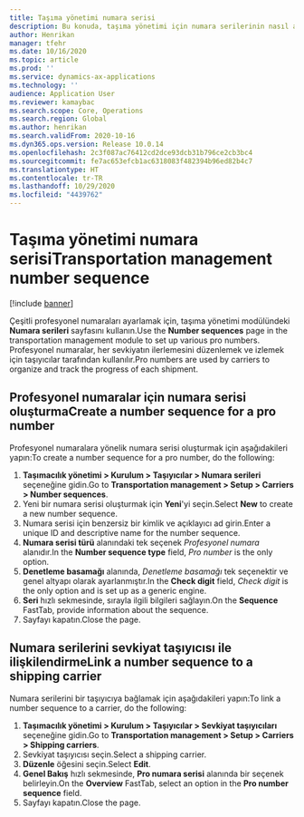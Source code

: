 ```yaml
---
title: Taşıma yönetimi numara serisi
description: Bu konuda, taşıma yönetimi için numara serilerinin nasıl ayarlanacağı açıklanmaktadır.
author: Henrikan
manager: tfehr
ms.date: 10/16/2020
ms.topic: article
ms.prod: ''
ms.service: dynamics-ax-applications
ms.technology: ''
audience: Application User
ms.reviewer: kamaybac
ms.search.scope: Core, Operations
ms.search.region: Global
ms.author: henrikan
ms.search.validFrom: 2020-10-16
ms.dyn365.ops.version: Release 10.0.14
ms.openlocfilehash: 2c3f087ac76412cd2dce93dcb31b796ce2cb3bc4
ms.sourcegitcommit: fe7ac653efcb1ac6318083f482394b96ed82b4c7
ms.translationtype: HT
ms.contentlocale: tr-TR
ms.lasthandoff: 10/29/2020
ms.locfileid: "4439762"
---
```

# <a name="transportation-management-number-sequence"></a><span data-ttu-id="f3578-103">Taşıma yönetimi numara serisi</span><span class="sxs-lookup"><span data-stu-id="f3578-103">Transportation management number sequence</span></span>

[!include [banner](../includes/banner.md)]

<span data-ttu-id="f3578-104">Çeşitli profesyonel numaraları ayarlamak için, taşıma yönetimi modülündeki **Numara serileri** sayfasını kullanın.</span><span class="sxs-lookup"><span data-stu-id="f3578-104">Use the **Number sequences** page in the transportation management module to set up various pro numbers.</span></span> <span data-ttu-id="f3578-105">Profesyonel numaralar, her sevkiyatın ilerlemesini düzenlemek ve izlemek için taşıyıcılar tarafından kullanılır.</span><span class="sxs-lookup"><span data-stu-id="f3578-105">Pro numbers are used by carriers to organize and track the progress of each shipment.</span></span>

## <a name="create-a-number-sequence-for-a-pro-number"></a><span data-ttu-id="f3578-106">Profesyonel numaralar için numara serisi oluşturma</span><span class="sxs-lookup"><span data-stu-id="f3578-106">Create a number sequence for a pro number</span></span>

<span data-ttu-id="f3578-107">Profesyonel numaralara yönelik numara serisi oluşturmak için aşağıdakileri yapın:</span><span class="sxs-lookup"><span data-stu-id="f3578-107">To create a number sequence for a pro number, do the following:</span></span>

1. <span data-ttu-id="f3578-108">**Taşımacılık yönetimi \> Kurulum \> Taşıyıcılar \> Numara serileri** seçeneğine gidin.</span><span class="sxs-lookup"><span data-stu-id="f3578-108">Go to **Transportation management \> Setup \> Carriers \> Number sequences**.</span></span>
1. <span data-ttu-id="f3578-109">Yeni bir numara serisi oluşturmak için **Yeni**'yi seçin.</span><span class="sxs-lookup"><span data-stu-id="f3578-109">Select **New** to create a new number sequence.</span></span>
1. <span data-ttu-id="f3578-110">Numara serisi için benzersiz bir kimlik ve açıklayıcı ad girin.</span><span class="sxs-lookup"><span data-stu-id="f3578-110">Enter a unique ID and descriptive name for the number sequence.</span></span>
1. <span data-ttu-id="f3578-111">**Numara serisi türü** alanındaki tek seçenek *Profesyonel numara* alanıdır.</span><span class="sxs-lookup"><span data-stu-id="f3578-111">In the **Number sequence type** field, *Pro number* is the only option.</span></span>
1. <span data-ttu-id="f3578-112">**Denetleme basamağı** alanında, *Denetleme basamağı* tek seçenektir ve genel altyapı olarak ayarlanmıştır.</span><span class="sxs-lookup"><span data-stu-id="f3578-112">In the **Check digit** field, *Check digit* is the only option and is set up as a generic engine.</span></span>
1. <span data-ttu-id="f3578-113">**Seri** hızlı sekmesinde, sırayla ilgili bilgileri sağlayın.</span><span class="sxs-lookup"><span data-stu-id="f3578-113">On the **Sequence** FastTab, provide information about the sequence.</span></span>
1. <span data-ttu-id="f3578-114">Sayfayı kapatın.</span><span class="sxs-lookup"><span data-stu-id="f3578-114">Close the page.</span></span>

## <a name="link-a-number-sequence-to-a-shipping-carrier"></a><span data-ttu-id="f3578-115">Numara serilerini sevkiyat taşıyıcısı ile ilişkilendirme</span><span class="sxs-lookup"><span data-stu-id="f3578-115">Link a number sequence to a shipping carrier</span></span>

<span data-ttu-id="f3578-116">Numara serilerini bir taşıyıcıya bağlamak için aşağıdakileri yapın:</span><span class="sxs-lookup"><span data-stu-id="f3578-116">To link a number sequence to a carrier, do the following:</span></span>

1. <span data-ttu-id="f3578-117">**Taşımacılık yönetimi \> Kurulum \> Taşıyıcılar \> Sevkiyat taşıyıcıları** seçeneğine gidin.</span><span class="sxs-lookup"><span data-stu-id="f3578-117">Go to **Transportation management \> Setup \> Carriers \> Shipping carriers**.</span></span>
1. <span data-ttu-id="f3578-118">Sevkiyat taşıyıcısı seçin.</span><span class="sxs-lookup"><span data-stu-id="f3578-118">Select a shipping carrier.</span></span>
1. <span data-ttu-id="f3578-119">**Düzenle** öğesini seçin.</span><span class="sxs-lookup"><span data-stu-id="f3578-119">Select **Edit**.</span></span>
1. <span data-ttu-id="f3578-120">**Genel Bakış** hızlı sekmesinde, **Pro numara serisi** alanında bir seçenek belirleyin.</span><span class="sxs-lookup"><span data-stu-id="f3578-120">On the **Overview** FastTab, select an option in the **Pro number sequence** field.</span></span>
1. <span data-ttu-id="f3578-121">Sayfayı kapatın.</span><span class="sxs-lookup"><span data-stu-id="f3578-121">Close the page.</span></span>
